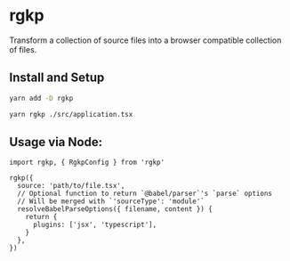 # rgkp

Transform a collection of source files into a browser compatible collection of
files.

## Install and Setup

```sh
yarn add -D rgkp
```

```sh
yarn rgkp ./src/application.tsx
```

## Usage via Node:

```tsx
import rgkp, { RgkpConfig } from 'rgkp'

rgkp({
  source: 'path/to/file.tsx',
  // Optional function to return `@babel/parser`'s `parse` options
  // Will be merged with `'sourceType': 'module'`
  resolveBabelParseOptions({ filename, content }) {
    return {
      plugins: ['jsx', 'typescript'],
    }
  },
})
```
